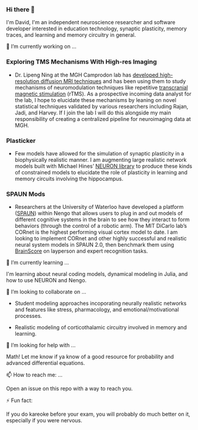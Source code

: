 ### Hi there 👋

<!--
**davidcas9/davidcas9** is a ✨ _special_ ✨ repository because its `README.md` (this file) appears on your GitHub profile.

Here are some ideas to get you started:

- 🔭 I’m currently working on ...
- 🌱 I’m currently learning ...
- 👯 I’m looking to collaborate on ...
- 🤔 I’m looking for help with ...
- 💬 Ask me about ...
- 📫 How to reach me: ...
- 😄 Pronouns: ...
- ⚡ Fun fact: ...
-->

I'm David, I'm an independent neuroscience researcher and software developer interested in education technology, synaptic plasticity, memory traces, and learning and memory circuitry in general.

🔭 I’m currently working on ...

 ### Exploring TMS Mechanisms With High-res Imaging

* Dr. Lipeng Ning at the MGH Camprodon lab has [developed high-resolution diffusion MRI techniques](https://www.sciencedirect.com/science/article/abs/pii/S1053811915009738) and has been using them to study mechanisms of neuromodulation techniques like repetitive [transcranial magnetic stimulation](https://www.britannica.com/science/transcranial-magnetic-stimulation) (rTMS). As a prospective incoming data analyst for the lab, I hope to elucidate these mechanisms by leaning on novel statistical techniques validated by various researchers including Rajan, Jadi, and Harvey. If I join the lab I will do this alongside my main responsibility of creating a centralized pipeline for neuroimaging data at MGH.

### Plasticker

* Few models have allowed for the simulation of synaptic plasticity in a biophysically realistic manner. I am augmenting large realistic network models built with Michael Hines’ [NEURON library](https://www.neuron.yale.edu/neuron/) to produce these kinds of constrained models to elucidate the role of plasticity in learning and memory circuits involving the hippocampus.

### SPAUN Mods

* Researchers at the University of Waterloo have developed a platform ([SPAUN](https://xchoo.github.io/spaun2.0/)) within Nengo that allows users to plug in and out models of different cognitive systems in the brain to see how they interact to form behaviors (through the control of a robotic arm). The MIT DiCarlo lab’s CORnet is the highest performing visual cortex model to date. I am looking to implement CORnet and other highly successful and realistic neural system models in SPAUN 2.0, then benchmark them using [BrainScore](http://www.brain-score.org/) on layperson and expert recognition tasks.

🌱 I’m currently learning ...

I'm learning about neural coding models, dynamical modeling in Julia, and how to use NEURON and Nengo.

👯 I’m looking to collaborate on ...

* Student modeling approaches incoporating neurally realistic networks and features like stress, pharmacology, and emotional/motivational processes.

* Realistic modeling of corticothalamic circuitry involved in memory and learning.

🤔 I’m looking for help with ...

Math! Let me know if ya know of a good resource for probability and advanced differential equations.

📫 How to reach me: ...

Open an issue on this repo with a way to reach you.

⚡ Fun fact: 

If you do kareoke before your exam, you will probably do much better on it, especially if you were nervous.
